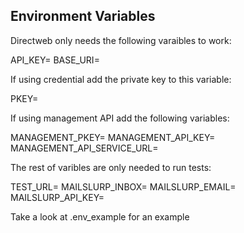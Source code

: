 ## Environment Variables

Directweb only needs the following varaibles to work:

API_KEY=
BASE_URI=

If using credential add the private key to this variable:

PKEY=

If using management API add the following variables:

MANAGEMENT_PKEY=
MANAGEMENT_API_KEY=
MANAGEMENT_API_SERVICE_URL=

The rest of varibles are only needed to run tests:

TEST_URL=
MAILSLURP_INBOX=
MAILSLURP_EMAIL=
MAILSLURP_API_KEY=

Take a look at .env_example for an example
